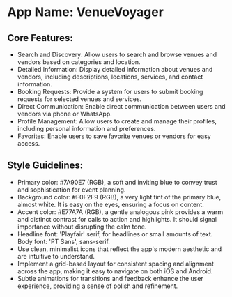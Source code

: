 # **App Name**: VenueVoyager

## Core Features:

- Search and Discovery: Allow users to search and browse venues and vendors based on categories and location.
- Detailed Information: Display detailed information about venues and vendors, including descriptions, locations, services, and contact information.
- Booking Requests: Provide a system for users to submit booking requests for selected venues and services.
- Direct Communication: Enable direct communication between users and vendors via phone or WhatsApp.
- Profile Management: Allow users to create and manage their profiles, including personal information and preferences.
- Favorites: Enable users to save favorite venues or vendors for easy access.

## Style Guidelines:

- Primary color: #7A90E7 (RGB), a soft and inviting blue to convey trust and sophistication for event planning.
- Background color: #F0F2F9 (RGB), a very light tint of the primary blue, almost white. It is easy on the eyes, ensuring a focus on content.
- Accent color: #E77A7A (RGB), a gentle analogous pink provides a warm and distinct contrast for calls to action and highlights. It should signal importance without disrupting the calm tone.
- Headline font: 'Playfair' serif, for headlines or small amounts of text. Body font: 'PT Sans', sans-serif.
- Use clean, minimalist icons that reflect the app's modern aesthetic and are intuitive to understand.
- Implement a grid-based layout for consistent spacing and alignment across the app, making it easy to navigate on both iOS and Android.
- Subtle animations for transitions and feedback enhance the user experience, providing a sense of polish and refinement.